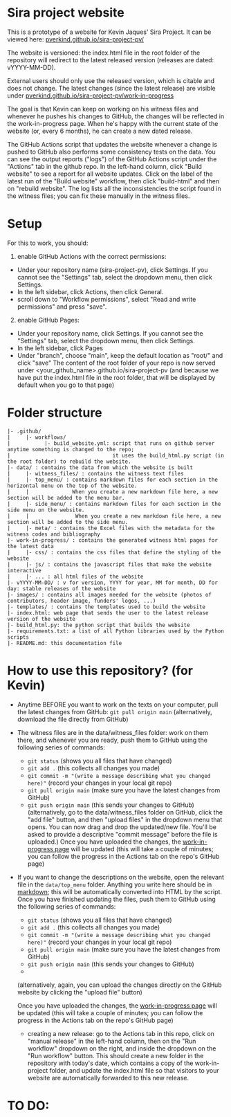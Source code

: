 # Sira project website

This is a prototype of a website for Kevin Jaques' Sira Project. 
It can be viewed here: [pverkind.github.io/sira-project-pv/](https://pverkind.github.io/sira-project-pv/)

The website is versioned: the index.html file in the root folder of the repository
will redirect to the latest released version (releases are dated: vYYYY-MM-DD).

External users should only use the released version, which is citable and does not change.
The latest changes (since the latest release) are visible under 
[pverkind.github.io/sira-project-pv/work-in-progress](https://pverkind.github.io/sira-project-pv/work-in-progress)

The goal is that Kevin can keep on working on his witness files and whenever he pushes his changes to GitHub,
the changes will be reflected in the work-in-progress page. When he's happy with the current state of the website
(or, every 6 months), he can create a new dated release. 

The GitHub Actions script that updates the website whenever a change is pushed to GitHub
also performs some consistency tests on the data. You can see the output reports ("logs") of the GitHub Actions 
script under the "Actions" tab in the github repo. In the left-hand column, click "Build website" to see
a report for all website updates. Click on the label of the latest run of the "Build website" workflow,
then click "build-html" and then on "rebuild website". The log lists all the inconsistencies the script found
in the witness files; you can fix these manually in the witness files. 


# Setup

For this to work, you should:

1. enable GitHub Actions with the correct permissions:

* Under your repository name (sira-project-pv), click  Settings. If you cannot see the "Settings" tab, select the  dropdown menu, then click Settings.
* In the left sidebar, click  Actions, then click General.
* scroll down to "Workflow permissions", select "Read and write permissions" and press "save".

2. enable GitHub Pages:

* Under your repository name, click  Settings. If you cannot see the "Settings" tab, select the  dropdown menu, then click Settings.
* In the left sidebar, click  Pages
* Under "branch", choose "main", keep the default location as "root/"  and click "save"
The content of the root folder of your repo is now served under <your_github_name>.github.io/sira-project-pv
(and because we have put the index.html file in the root folder, that will be displayed by default when you go to that page)

# Folder structure

```
|- .github/
|     |- workflows/
|           |- build_website.yml: script that runs on github server anytime something is changed to the repo;
|                                 it uses the build_html.py script (in the root folder) to rebuild the website.
|- data/ : contains the data from which the website is built
|     |- witness_files/ : contains the witness text files
|     |- top_menu/ : contains markdown files for each section in the horizontal menu on the top of the website. 
|     |              When you create a new markdown file here, a new section will be added to the menu bar. 
|     |- side_menu/ : contains markdown files for each section in the side menu on the website. 
|     |               When you create a new markdown file here, a new section will be added to the side menu. 
|     |- meta/ : contains the Excel files with the metadata for the witness codes and bibliography
|- work-in-progress/ : contains the generated witness html pages for the latest data
|     |- css/ : contains the css files that define the styling of the website
|     |- js/ : contains the javascript files that make the website interactive
|     |- ... : all html files of the website 
|- vYYYY-MM-DD/ : v for version, YYYY for year, MM for month, DD for day: stable releases of the website
|- images/ : contains all images needed for the website (photos of contributors, header image, funders' logos, ...)
|- templates/ : contains the templates used to build the website
|- index.html: web page that sends the user to the latest release version of the website
|- build_html.py: the python script that builds the website
|- requirements.txt: a list of all Python libraries used by the Python scripts
|- README.md: this documentation file
```

# How to use this repository? (for Kevin)

* Anytime BEFORE you want to work on the texts on your computer, pull the latest changes from GitHub: 
  `git pull origin main`
  (alternatively, download the file directly from GitHub)
* The witness files are in the data/witness_files folder: work on them there, and whenever you are ready, 
  push them to GitHub using the following series of commands:
  - `git status`  (shows you all files that have changed)
  - `git add .`   (this collects all changes you made)
  - `git commit -m "(write a message describing what you changed here)"`  (record your changes in your local git repo)
  - `git pull origin main`  (make sure you have the latest changes from GitHub)
  - `git push origin main`  (this sends your changes to GitHub)
  (alternatively, go to the data/witness_files folder on GitHub, click the
  "add file" button, and then "upload files" in the dropdown menu that opens.
  You can now drag and drop the updated/new file. You'll be asked
  to provide a descriptive "commit message" before the file is uploaded.)
  Once you have uploaded the changes, the [work-in-progress page](https://pverkind.github.io/sira-project-pv/work-in-progress) will be updated
  (this will take a couple of minutes; you can follow the progress in the Actions tab on the repo's GitHub page)
* If you want to change the descriptions on the website, open the relevant file 
  in the `data/top_menu` folder. Anything you write here should be in 
  [markdown](https://www.markdownguide.org/basic-syntax/); this will be automatically
  converted into HTML by the script. Once you have finished updating the files, 
  push them to GitHub using the following series of commands:
  - `git status`  (shows you all files that have changed)
  - `git add .`   (this collects all changes you made)
  - `git commit -m "(write a message describing what you changed here)"`  (record your changes in your local git repo)
  - `git pull origin main`  (make sure you have the latest changes from GitHub)
  - `git push origin main`  (this sends your changes to GitHub)
  - 
  (alternatively, again, you can upload the changes
  directly on the GitHub website by clicking the "upload file" button)

  Once you have uploaded the changes, the [work-in-progress page](https://pverkind.github.io/sira-project-pv/work-in-progress) will be updated
  (this will take a couple of minutes; you can follow the progress in the Actions tab on the repo's GitHub page)
  * creating a new release: go to the Actions tab in this repo, click on "manual release" in the left-hand column,
    then on the "Run workflow" dropdown on the right, and inside the dropdown on the "Run workflow" button.
    This should create a new folder in the repository with today's date, which contains a copy of the work-in-project folder,
    and update the index.html file so that visitors to your website are automatically forwarded to this new release. 

# TO DO: 


